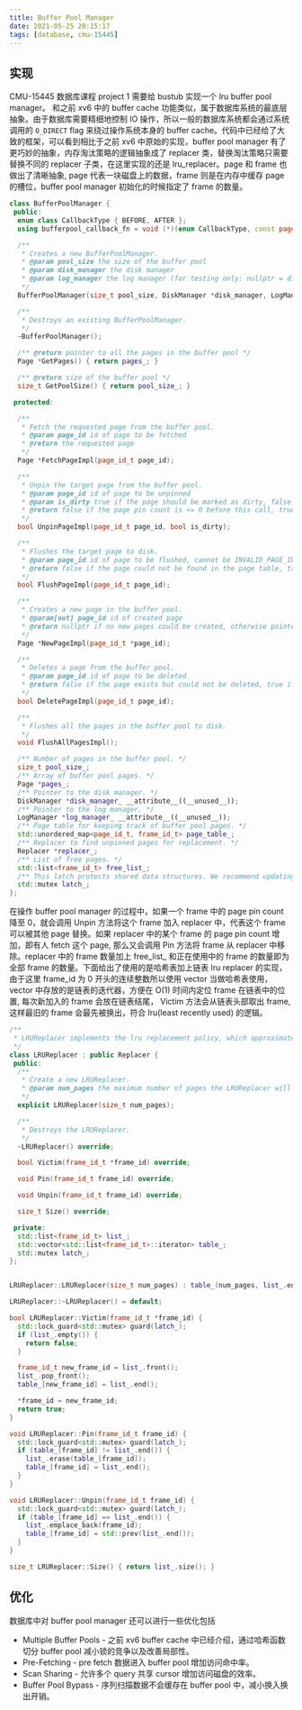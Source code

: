 ```yaml
---
title: Buffer Pool Manager
date: 2021-05-25 20:15:17
tags: [database, cmu-15445]
---
```


## 实现

CMU-15445 数据库课程 project 1 需要给 bustub 实现一个 lru buffer pool manager。 和之前 xv6 中的 buffer cache 功能类似，属于数据库系统的最底层抽象。由于数据库需要精细地控制 IO 操作，所以一般的数据库系统都会通过系统调用的 `O_DIRECT` flag 来绕过操作系统本身的 buffer cache。代码中已经给了大致的框架，可以看到相比于之前 xv6 中原始的实现，buffer pool manager 有了更巧妙的抽象，内存淘汰策略的逻辑抽象成了 replacer 类，替换淘汰策略只需要替换不同的 replacer 子类，在这里实现的还是 lru_replacer。page 和 frame 也做出了清晰抽象, page 代表一块磁盘上的数据，frame 则是在内存中缓存 page 的槽位，buffer pool manager 初始化的时候指定了 frame 的数量。

```c++
class BufferPoolManager {
 public:
  enum class CallbackType { BEFORE, AFTER };
  using bufferpool_callback_fn = void (*)(enum CallbackType, const page_id_t page_id);

  /**
   * Creates a new BufferPoolManager.
   * @param pool_size the size of the buffer pool
   * @param disk_manager the disk manager
   * @param log_manager the log manager (for testing only: nullptr = disable logging)
   */
  BufferPoolManager(size_t pool_size, DiskManager *disk_manager, LogManager *log_manager = nullptr);

  /**
   * Destroys an existing BufferPoolManager.
   */
  ~BufferPoolManager();

  /** @return pointer to all the pages in the buffer pool */
  Page *GetPages() { return pages_; }

  /** @return size of the buffer pool */
  size_t GetPoolSize() { return pool_size_; }

 protected:

  /**
   * Fetch the requested page from the buffer pool.
   * @param page_id id of page to be fetched
   * @return the requested page
   */
  Page *FetchPageImpl(page_id_t page_id);

  /**
   * Unpin the target page from the buffer pool.
   * @param page_id id of page to be unpinned
   * @param is_dirty true if the page should be marked as dirty, false otherwise
   * @return false if the page pin count is <= 0 before this call, true otherwise
   */
  bool UnpinPageImpl(page_id_t page_id, bool is_dirty);

  /**
   * Flushes the target page to disk.
   * @param page_id id of page to be flushed, cannot be INVALID_PAGE_ID
   * @return false if the page could not be found in the page table, true otherwise
   */
  bool FlushPageImpl(page_id_t page_id);

  /**
   * Creates a new page in the buffer pool.
   * @param[out] page_id id of created page
   * @return nullptr if no new pages could be created, otherwise pointer to new page
   */
  Page *NewPageImpl(page_id_t *page_id);

  /**
   * Deletes a page from the buffer pool.
   * @param page_id id of page to be deleted
   * @return false if the page exists but could not be deleted, true if the page didn't exist or deletion succeeded
   */
  bool DeletePageImpl(page_id_t page_id);

  /**
   * Flushes all the pages in the buffer pool to disk.
   */
  void FlushAllPagesImpl();

  /** Number of pages in the buffer pool. */
  size_t pool_size_;
  /** Array of buffer pool pages. */
  Page *pages_;
  /** Pointer to the disk manager. */
  DiskManager *disk_manager_ __attribute__((__unused__));
  /** Pointer to the log manager. */
  LogManager *log_manager_ __attribute__((__unused__));
  /** Page table for keeping track of buffer pool pages. */
  std::unordered_map<page_id_t, frame_id_t> page_table_;
  /** Replacer to find unpinned pages for replacement. */
  Replacer *replacer_;
  /** List of free pages. */
  std::list<frame_id_t> free_list_;
  /** This latch protects shared data structures. We recommend updating this comment to describe what it protects. */
  std::mutex latch_;
};

```

在操作 buffer pool manager 的过程中，如果一个 frame 中的 page pin count 降至 0，就会调用 Unpin 方法将这个 frame 加入 replacer 中，代表这个 frame 可以被其他 page 替换。如果 replacer 中的某个 frame 的 page pin count 增加，即有人 fetch 这个 page, 那么又会调用 Pin 方法将 frame 从 replacer 中移除。replacer 中的 frame 数量加上 free_list_ 和正在使用中的 frame 的数量即为全部 frame 的数量。下面给出了使用的是哈希表加上链表 lru replacer 的实现，由于这里 frame_id 为 0 开头的连续整数所以使用 vector 当做哈希表使用，vector 中存放的是链表的迭代器，方便在 O(1) 时间内定位 frame 在链表中的位置, 每次新加入的 frame 会放在链表结尾， Victim 方法会从链表头部取出 frame, 这样最旧的 frame 会最先被换出，符合 lru(least recently used) 的逻辑。


```c++
/**
 * LRUReplacer implements the lru replacement policy, which approximates the Least Recently Used policy.
 */
class LRUReplacer : public Replacer {
 public:
  /**
   * Create a new LRUReplacer.
   * @param num_pages the maximum number of pages the LRUReplacer will be required to store
   */
  explicit LRUReplacer(size_t num_pages);

  /**
   * Destroys the LRUReplacer.
   */
  ~LRUReplacer() override;

  bool Victim(frame_id_t *frame_id) override;

  void Pin(frame_id_t frame_id) override;

  void Unpin(frame_id_t frame_id) override;

  size_t Size() override;

 private:
  std::list<frame_id_t> list_;
  std::vector<std::list<frame_id_t>::iterator> table_;
  std::mutex latch_;
};


LRUReplacer::LRUReplacer(size_t num_pages) : table_(num_pages, list_.end()) {}

LRUReplacer::~LRUReplacer() = default;

bool LRUReplacer::Victim(frame_id_t *frame_id) {
  std::lock_guard<std::mutex> guard(latch_);
  if (list_.empty()) {
    return false;
  }

  frame_id_t new_frame_id = list_.front();
  list_.pop_front();
  table_[new_frame_id] = list_.end();

  *frame_id = new_frame_id;
  return true;
}

void LRUReplacer::Pin(frame_id_t frame_id) {
  std::lock_guard<std::mutex> guard(latch_);
  if (table_[frame_id] != list_.end()) {
    list_.erase(table_[frame_id]);
    table_[frame_id] = list_.end();
  }
}

void LRUReplacer::Unpin(frame_id_t frame_id) {
  std::lock_guard<std::mutex> guard(latch_);
  if (table_[frame_id] == list_.end()) {
    list_.emplace_back(frame_id);
    table_[frame_id] = std::prev(list_.end());
  }
}

size_t LRUReplacer::Size() { return list_.size(); }
```

## 优化

数据库中对 buffer pool manager 还可以进行一些优化包括

* Multiple Buffer Pools - 之前 xv6 buffer cache 中已经介绍，通过哈希函数切分 buffer pool 减小锁的竞争以及改善局部性。
* Pre-Fetching - pre fetch 数据进入 buffer pool 增加访问命中率。 
* Scan Sharing - 允许多个 query 共享 cursor 增加访问磁盘的效率。
* Buffer Pool Bypass - 序列扫描数据不会缓存在 buffer pool 中，减小换入换出开销。
